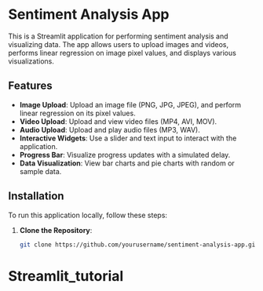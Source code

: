 # Sentiment Analysis App

This is a Streamlit application for performing sentiment analysis and visualizing data. The app allows users to upload images and videos, performs linear regression on image pixel values, and displays various visualizations.

## Features

- **Image Upload**: Upload an image file (PNG, JPG, JPEG), and perform linear regression on its pixel values.
- **Video Upload**: Upload and view video files (MP4, AVI, MOV).
- **Audio Upload**: Upload and play audio files (MP3, WAV).
- **Interactive Widgets**: Use a slider and text input to interact with the application.
- **Progress Bar**: Visualize progress updates with a simulated delay.
- **Data Visualization**: View bar charts and pie charts with random or sample data.

## Installation

To run this application locally, follow these steps:

1. **Clone the Repository**:
   ```bash
   git clone https://github.com/yourusername/sentiment-analysis-app.git
# Streamlit_tutorial
